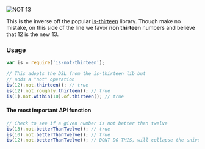 ![NOT 13](http://i.imgur.com/kJujcci.png "NOT 13")


This is the inverse off the popular [is-thirteen](https://github.com/jezen/is-thirteen) library. Though make no mistake,
on this side of the line we favor __non thirteen__ numbers and believe that 12 is the new 13.


### Usage

```javascript
var is = require('is-not-thirteen');

// This adopts the DSL from the is-thirteen lib but
// adds a "not" operation
is(12).not.thirteen(); // true
is(12).not.roughly.thirteen(); // true
is(1).not.within(10).of.thirteen(); // true
```

#### The most important API function

```javascript
// Check to see if a given number is not better than twelve
is(13).not.betterThanTwelve(); // true
is(10).not.betterThanTwelve(); // true
is(12).not.betterThanTwelve(); // DONT DO THIS, will collapse the universe
```